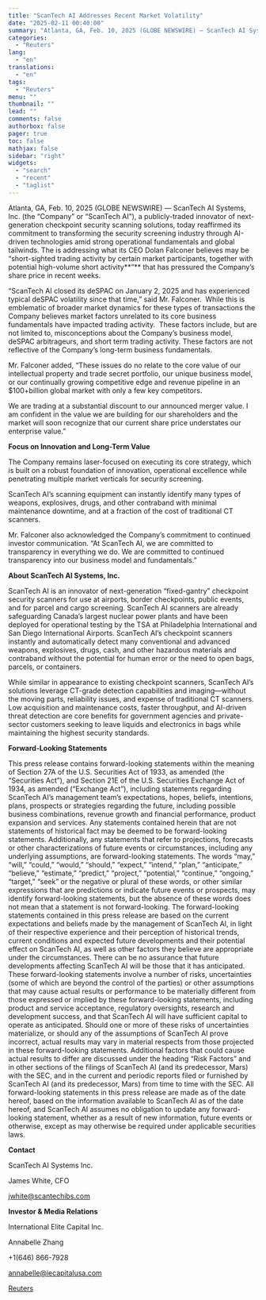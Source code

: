 ```yaml
---
title: "ScanTech AI Addresses Recent Market Volatility"
date: "2025-02-11 00:40:00"
summary: "Atlanta, GA, Feb. 10, 2025 (GLOBE NEWSWIRE) — ScanTech AI Systems, Inc. (the “Company” or “ScanTech AI”), a publicly-traded innovator of next-generation checkpoint security scanning solutions, today reaffirmed its commitment to transforming the security screening industry through AI-driven technologies amid strong operational fundamentals and global tailwinds. The is addressing what..."
categories:
  - "Reuters"
lang:
  - "en"
translations:
  - "en"
tags:
  - "Reuters"
menu: ""
thumbnail: ""
lead: ""
comments: false
authorbox: false
pager: true
toc: false
mathjax: false
sidebar: "right"
widgets:
  - "search"
  - "recent"
  - "taglist"
---
```


Atlanta, GA, Feb. 10, 2025 (GLOBE NEWSWIRE) — ScanTech AI Systems, Inc. (the “Company” or “ScanTech AI”), a publicly-traded innovator of next-generation checkpoint security scanning solutions, today reaffirmed its commitment to transforming the security screening industry through AI-driven technologies amid strong operational fundamentals and global tailwinds. The is addressing what its CEO Dolan Falconer believes may be “short-sighted trading activity by certain market participants, together with potential high-volume short activity**”** that has pressured the Company’s share price in recent weeks.

“ScanTech AI closed its deSPAC on January 2, 2025 and has experienced typical deSPAC volatility since that time,” said Mr. Falconer.  While this is emblematic of broader market dynamics for these types of transactions the Company believes market factors unrelated to its core business fundamentals have impacted trading activity.  These factors include, but are not limited to, misconceptions about the Company’s business model, deSPAC arbitrageurs, and short term trading activity. These factors are not reflective of the Company’s long-term business fundamentals.

Mr. Falconer added, “These issues do no relate to the core value of our intellectual property and trade secret portfolio, our unique business model, or our continually growing competitive edge and revenue pipeline in an $100+billion global market with only a few key competitors.

We are trading at a substantial discount to our announced merger value. I am confident in the value we are building for our shareholders and the market will soon recognize that our current share price understates our enterprise value.”

**Focus on Innovation and Long-Term Value**

The Company remains laser-focused on executing its core strategy, which is built on a robust foundation of innovation, operational excellence while penetrating multiple market verticals for security screening.

ScanTech AI’s scanning equipment can instantly identify many types of weapons, explosives, drugs, and other contraband with minimal maintenance downtime, and at a fraction of the cost of traditional CT scanners.

Mr. Falconer also acknowledged the Company’s commitment to continued investor communication. “At ScanTech AI, we are committed to transparency in everything we do. We are committed to continued transparency into our business model and fundamentals.”

**About ScanTech AI Systems, Inc.** 

ScanTech AI is an innovator of next-generation “fixed-gantry” checkpoint security scanners for use at airports, border checkpoints, public events, and for parcel and cargo screening. ScanTech AI scanners are already safeguarding Canada’s largest nuclear power plants and have been deployed for operational testing by the TSA at Philadelphia International and San Diego International Airports. ScanTech AI’s checkpoint scanners instantly and automatically detect many conventional and advanced weapons, explosives, drugs, cash, and other hazardous materials and contraband without the potential for human error or the need to open bags, parcels, or containers.

While similar in appearance to existing checkpoint scanners, ScanTech AI’s solutions leverage CT-grade detection capabilities and imaging—without the moving parts, reliability issues, and expense of traditional CT scanners. Low acquisition and maintenance costs, faster throughput, and AI-driven threat detection are core benefits for government agencies and private-sector customers seeking to leave liquids and electronics in bags while maintaining the highest security standards.

**Forward-Looking Statements**

This press release contains forward-looking statements within the meaning of Section 27A of the U.S. Securities Act of 1933, as amended (the “Securities Act”), and Section 21E of the U.S. Securities Exchange Act of 1934, as amended (“Exchange Act”), including statements regarding ScanTech AI’s management team’s expectations, hopes, beliefs, intentions, plans, prospects or strategies regarding the future, including possible business combinations, revenue growth and financial performance, product expansion and services. Any statements contained herein that are not statements of historical fact may be deemed to be forward-looking statements. Additionally, any statements that refer to projections, forecasts or other characterizations of future events or circumstances, including any underlying assumptions, are forward-looking statements. The words “may,” “will,” “could,” “would,” “should,” “expect,” “intend,” “plan,” “anticipate,” “believe,” “estimate,” “predict,” “project,” “potential,” “continue,” “ongoing,” “target,” “seek” or the negative or plural of these words, or other similar expressions that are predictions or indicate future events or prospects, may identify forward-looking statements, but the absence of these words does not mean that a statement is not forward-looking. The forward-looking statements contained in this press release are based on the current expectations and beliefs made by the management of ScanTech AI, in light of their respective experience and their perception of historical trends, current conditions and expected future developments and their potential effect on ScanTech AI, as well as other factors they believe are appropriate under the circumstances. There can be no assurance that future developments affecting ScanTech AI will be those that it has anticipated. These forward-looking statements involve a number of risks, uncertainties (some of which are beyond the control of the parties) or other assumptions that may cause actual results or performance to be materially different from those expressed or implied by these forward-looking statements, including product and service acceptance, regulatory oversights, research and development success, and that ScanTech AI will have sufficient capital to operate as anticipated. Should one or more of these risks of uncertainties materialize, or should any of the assumptions of ScanTech AI prove incorrect, actual results may vary in material respects from those projected in these forward-looking statements. Additional factors that could cause actual results to differ are discussed under the heading “Risk Factors” and in other sections of the filings of ScanTech AI (and its predecessor, Mars) with the SEC, and in the current and periodic reports filed or furnished by ScanTech AI (and its predecessor, Mars) from time to time with the SEC. All forward-looking statements in this press release are made as of the date hereof, based on the information available to ScanTech AI as of the date hereof, and ScanTech AI assumes no obligation to update any forward-looking statement, whether as a result of new information, future events or otherwise, except as may otherwise be required under applicable securities laws.

**Contact**

ScanTech AI Systems Inc.

James White, CFO

jwhite@scantechibs.com

**Investor & Media Relations**

International Elite Capital Inc.

Annabelle Zhang

+1(646) 866-7928

annabelle@iecapitalusa.com

[Reuters](https://www.tradingview.com/news/reuters.com,2025-02-10:newsml_GNEk4QkL:0-scantech-ai-addresses-recent-market-volatility/)
